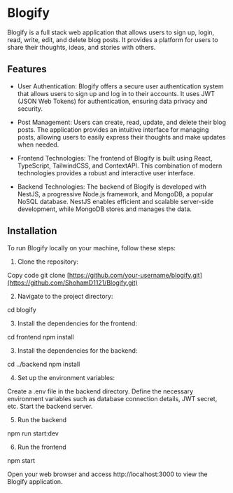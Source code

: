 # Blogify

Blogify is a full stack web application that allows users to sign up, login, read, write, edit, and delete blog posts. It provides a platform for users to share their thoughts, ideas, and stories with others.

## Features
- User Authentication: Blogify offers a secure user authentication system that allows users to sign up and log in to their accounts. It uses JWT (JSON Web Tokens) for authentication, ensuring data privacy and security.

- Post Management: Users can create, read, update, and delete their blog posts. The application provides an intuitive interface for managing posts, allowing users to easily express their thoughts and make updates when needed.

- Frontend Technologies: The frontend of Blogify is built using React, TypeScript, TailwindCSS, and ContextAPI. This combination of modern technologies provides a robust and interactive user interface.

- Backend Technologies: The backend of Blogify is developed with NestJS, a progressive Node.js framework, and MongoDB, a popular NoSQL database. NestJS enables efficient and scalable server-side development, while MongoDB stores and manages the data.

## Installation
To run Blogify locally on your machine, follow these steps:

1. Clone the repository:

Copy code
git clone [https://github.com/your-username/blogify.git](https://github.com/ShohamD1121/Blogify.git)

2. Navigate to the project directory:

cd blogify

3. Install the dependencies for the frontend:

cd frontend
npm install

3. Install the dependencies for the backend:

cd ../backend
npm install

4. Set up the environment variables:

Create a .env file in the backend directory.
Define the necessary environment variables such as database connection details, JWT secret, etc.
Start the backend server.

5. Run the backend

npm run start:dev

6. Run the frontend 

npm start

Open your web browser and access http://localhost:3000 to view the Blogify application.



